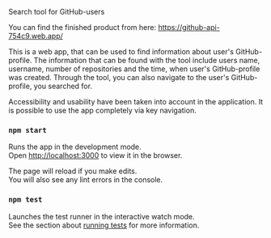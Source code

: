 Search tool for GitHub-users

You can find the finished product from here: https://github-api-754c9.web.app/

This is a web app, that can be used to find information about user's GitHub-profile. The information that can be found with the tool include users name, username, number of repositories and the time, when user's GitHub-profile was created. Through the tool, you can also navigate to the user's GitHub-profile, you searched for. 

Accessibility and usability have been taken into account in the application. It is possible to use the app completely via key navigation.

### `npm start`

Runs the app in the development mode.\
Open [http://localhost:3000](http://localhost:3000) to view it in the browser.

The page will reload if you make edits.\
You will also see any lint errors in the console.

### `npm test`

Launches the test runner in the interactive watch mode.\
See the section about [running tests](https://facebook.github.io/create-react-app/docs/running-tests) for more information.


